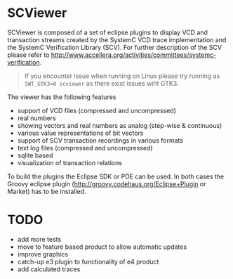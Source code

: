 SCViewer
========

SCViewer is composed of a set of eclipse plugins to display VCD and transaction streams 
created by the SystemC VCD trace implementation and the SystemC Verification Library (SCV).
For further description of the SCV please refer to 
http://www.accellera.org/activities/committees/systemc-verification.

> If you encounter issue when running on Linux please try running as `SWT_GTK3=0 scviewer` as there exist issues wiht GTK3.

The viewer has the following features
- support of VCD files (compressed and uncompressed)
 - real numbers
 - showing vectors and real numbers as analog (step-wise & continuous)
 - various value representations of bit vectors
- support of SCV transaction recordings in various formats
 - text log files (compressed and uncompressed)
 - sqlite based 
 - visualization of transaction relations

To build the plugins the Eclipse SDK or PDE can be used. In both cases the Groovy
eclipse plugin (http://groovy.codehaus.org/Eclipse+Plugin or Market) has to be
installed.

TODO
====
- add more tests
- move to feature based product to allow automatic updates
- improve graphics
- catch-up e3 plugin to functionality of e4 product
- add calculated traces

